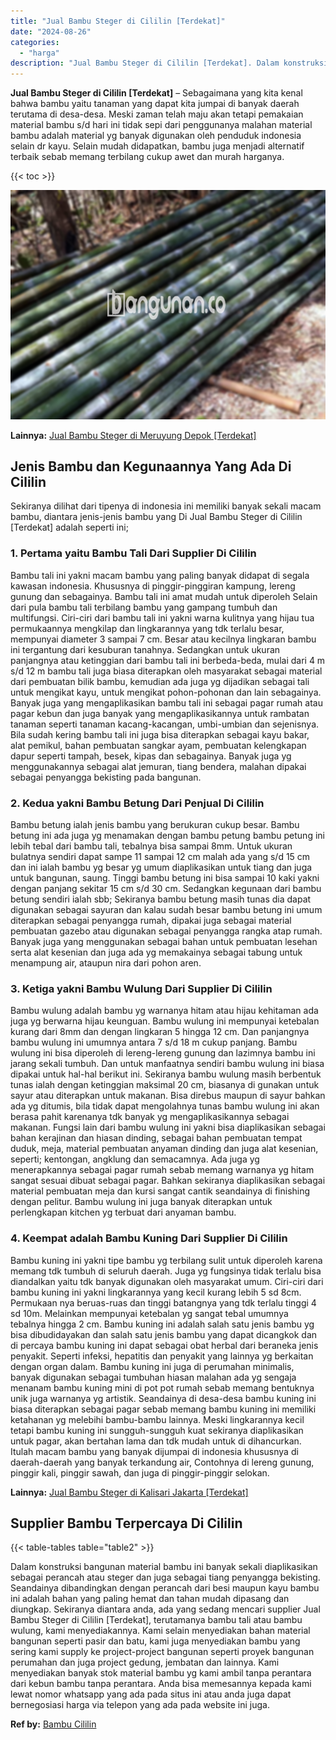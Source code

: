 ```yaml
---
title: "Jual Bambu Steger di Cililin [Terdekat]"
date: "2024-08-26"
categories: 
  - "harga"
description: "Jual Bambu Steger di Cililin [Terdekat]. Dalam konstruksi bangunan material bambu ini banyak sekali diaplikasikan sebagai perancah atau steger dan juga sebag..."
---
```


**Jual Bambu Steger di Cililin \[Terdekat\]** – Sebagaimana yang kita kenal bahwa bambu yaitu tanaman yang dapat kita jumpai di banyak daerah terutama di desa-desa. Meski zaman telah maju akan tetapi pemakaian material bambu s/d hari ini tidak sepi dari penggunanya malahan material bambu adalah material yg banyak digunakan oleh penduduk indonesia selain dr kayu. Selain mudah didapatkan, bambu juga menjadi alternatif terbaik sebab memang terbilang cukup awet dan murah harganya.

{{< toc >}}

![Jual Bambu Steger di Cililin [Terdekat]](/images/jual-bambu-tali-19.png)

**Lainnya:** [Jual Bambu Steger di Meruyung Depok \[Terdekat\]](https://bambu.bangunan.co/jual-bambu-steger-di-meruyung-depok-terdekat/)

## Jenis Bambu dan Kegunaannya Yang Ada Di Cililin

Sekiranya dilihat dari tipenya di indonesia ini memiliki banyak sekali macam bambu, diantara jenis-jenis bambu yang Di Jual Bambu Steger di Cililin \[Terdekat\] adalah seperti ini;

### 1\. Pertama yaitu Bambu Tali Dari Supplier Di Cililin

Bambu tali ini yakni macam bambu yang paling banyak didapat di segala kawasan indonesia. Khususnya di pinggir-pinggiran kampung, lereng gunung dan sebagainya. Bambu tali ini amat mudah untuk diperoleh Selain dari pula bambu tali terbilang bambu yang gampang tumbuh dan multifungsi. Ciri-ciri dari bambu tali ini yakni warna kulitnya yang hijau tua permukaannya mengkilap dan lingkarannya yang tdk terlalu besar, mempunyai diameter 3 sampai 7 cm. Besar atau kecilnya lingkaran bambu ini tergantung dari kesuburan tanahnya. Sedangkan untuk ukuran panjangnya atau ketinggian dari bambu tali ini berbeda-beda, mulai dari 4 m s/d 12 m bambu tali juga biasa diterapkan oleh masyarakat sebagai material dari pembuatan bilik bambu, kemudian ada juga yg dijadikan sebagai tali untuk mengikat kayu, untuk mengikat pohon-pohonan dan lain sebagainya. Banyak juga yang mengaplikasikan bambu tali ini sebagai pagar rumah atau pagar kebun dan juga banyak yang mengaplikasikannya untuk rambatan tanaman seperti tanaman kacang-kacangan, umbi-umbian dan sejenisnya. Bila sudah kering bambu tali ini juga bisa diterapkan sebagai kayu bakar, alat pemikul, bahan pembuatan sangkar ayam, pembuatan kelengkapan dapur seperti tampah, besek, kipas dan sebagainya. Banyak juga yg menggunakannya sebagai alat jemuran, tiang bendera, malahan dipakai sebagai penyangga bekisting pada bangunan.

### 2\. Kedua yakni Bambu Betung Dari Penjual Di Cililin

Bambu betung ialah jenis bambu yang berukuran cukup besar. Bambu betung ini ada juga yg menamakan dengan bambu petung bambu petung ini lebih tebal dari bambu tali, tebalnya bisa sampai 8mm. Untuk ukuran bulatnya sendiri dapat sampe 11 sampai 12 cm malah ada yang s/d 15 cm dan ini ialah bambu yg besar yg umum diaplikasikan untuk tiang dan juga untuk bangunan, saung. Tinggi bambu betung ini bisa sampai 10 kaki yakni dengan panjang sekitar 15 cm s/d 30 cm. Sedangkan kegunaan dari bambu betung sendiri ialah sbb; Sekiranya bambu betung masih tunas dia dapat digunakan sebagai sayuran dan kalau sudah besar bambu betung ini umum diterapkan sebagai penyangga rumah, dipakai juga sebagai material pembuatan gazebo atau digunakan sebagai penyangga rangka atap rumah. Banyak juga yang menggunakan sebagai bahan untuk pembuatan lesehan serta alat kesenian dan juga ada yg memakainya sebagai tabung untuk menampung air, ataupun nira dari pohon aren.

### 3\. Ketiga yakni Bambu Wulung Dari Supplier Di Cililin

Bambu wulung adalah bambu yg warnanya hitam atau hijau kehitaman ada juga yg berwarna hijau keunguan. Bambu wulung ini mempunyai ketebalan kurang dari 8mm dan dengan lingkaran 5 hingga 12 cm. Dan panjangnya bambu wulung ini umumnya antara 7 s/d 18 m cukup panjang. Bambu wulung ini bisa diperoleh di lereng-lereng gunung dan lazimnya bambu ini jarang sekali tumbuh. Dan untuk manfaatnya sendiri bambu wulung ini biasa dipakai untuk hal-hal berikut ini. Sekiranya bambu wulung masih berbentuk tunas ialah dengan ketinggian maksimal 20 cm, biasanya di gunakan untuk sayur atau diterapkan untuk makanan. Bisa direbus maupun di sayur bahkan ada yg ditumis, bila tidak dapat mengolahnya tunas bambu wulung ini akan berasa pahit karenanya tdk banyak yg mengaplikasikannya sebagai makanan. Fungsi lain dari bambu wulung ini yakni bisa diaplikasikan sebagai bahan kerajinan dan hiasan dinding, sebagai bahan pembuatan tempat duduk, meja, material pembuatan anyaman dinding dan juga alat kesenian, seperti; kentongan, angklung dan semacamnya. Ada juga yg menerapkannya sebagai pagar rumah sebab memang warnanya yg hitam sangat sesuai dibuat sebagai pagar. Bahkan sekiranya diaplikasikan sebagai material pembuatan meja dan kursi sangat cantik seandainya di finishing dengan pelitur. Bambu wulung ini juga banyak diterapkan untuk perlengkapan kitchen yg terbuat dari anyaman bambu.

### 4\. Keempat adalah Bambu Kuning Dari Supplier Di Cililin

Bambu kuning ini yakni tipe bambu yg terbilang sulit untuk diperoleh karena memang tdk tumbuh di seluruh daerah. Juga yg fungsinya tidak terlalu bisa diandalkan yaitu tdk banyak digunakan oleh masyarakat umum. Ciri-ciri dari bambu kuning ini yakni lingkarannya yang kecil kurang lebih 5 sd 8cm. Permukaan nya beruas-ruas dan tinggi batangnya yang tdk terlalu tinggi 4 sd 10m. Melainkan mempunyai ketebalan yg sangat tebal umumnya tebalnya hingga 2 cm. Bambu kuning ini adalah salah satu jenis bambu yg bisa dibudidayakan dan salah satu jenis bambu yang dapat dicangkok dan di percaya bambu kuning ini dapat sebagai obat herbal dari beraneka jenis penyakit. Seperti infeksi, hepatitis dan penyakit yang lainnya yg berkaitan dengan organ dalam. Bambu kuning ini juga di perumahan minimalis, banyak digunakan sebagai tumbuhan hiasan malahan ada yg sengaja menanam bambu kuning mini di pot pot rumah sebab memang bentuknya unik juga warnanya yg artistik. Seandainya di desa-desa bambu kuning ini biasa diterapkan sebagai pagar sebab memang bambu kuning ini memiliki ketahanan yg melebihi bambu-bambu lainnya. Meski lingkarannya kecil tetapi bambu kuning ini sungguh-sungguh kuat sekiranya diaplikasikan untuk pagar, akan bertahan lama dan tdk mudah untuk di dihancurkan. Itulah macam bambu yang banyak dijumpai di indonesia khususnya di daerah-daerah yang banyak terkandung air, Contohnya di lereng gunung, pinggir kali, pinggir sawah, dan juga di pinggir-pinggir selokan.

**Lainnya:** [Jual Bambu Steger di Kalisari Jakarta \[Terdekat\]](https://bambu.bangunan.co/jual-bambu-steger-di-kalisari-jakarta-terdekat/)

## Supplier Bambu Terpercaya Di Cililin

{{< table-tables table="table2" >}}

Dalam konstruksi bangunan material bambu ini banyak sekali diaplikasikan sebagai perancah atau steger dan juga sebagai tiang penyangga bekisting. Seandainya dibandingkan dengan perancah dari besi maupun kayu bambu ini adalah bahan yang paling hemat dan tahan mudah dipasang dan diungkap. Sekiranya diantara anda, ada yang sedang mencari supplier Jual Bambu Steger di Cililin \[Terdekat\], terutamanya bambu tali atau bambu wulung, kami menyediakannya. Kami selain menyediakan bahan material bangunan seperti pasir dan batu, kami juga menyediakan bambu yang sering kami supply ke project-project bangunan seperti proyek bangunan perumahan dan juga project gedung, jembatan dan lainnya. Kami menyediakan banyak stok material bambu yg kami ambil tanpa perantara dari kebun bambu tanpa perantara. Anda bisa memesannya kepada kami lewat nomor whatsapp yang ada pada situs ini atau anda juga dapat bernegosiasi harga via telepon yang ada pada website ini juga.

**Ref by:** [Bambu Cililin](https://id.wikipedia.org/wiki/Bambu)
